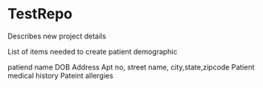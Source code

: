 # TestRepo
Describes new project details


List of items needed to create patient demographic

patiend name
DOB
Address
Apt no, street name, city,state,zipcode
Patient medical history
Pateint allergies

